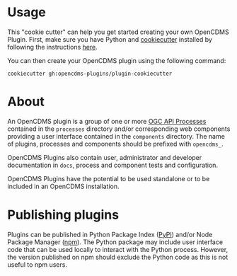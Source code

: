 # Usage

This "cookie cutter" can help you get started creating your own OpenCDMS Plugin. First, make sure you have Python and [cookiecutter](https://cookiecutter.readthedocs.io/en/stable/) installed by following the instructions [here](https://cookiecutter.readthedocs.io/en/stable/installation.html).

You can then create your OpenCDMS plugin using the following command:

```
cookiecutter gh:opencdms-plugins/plugin-cookiecutter
```

# About

An OpenCDMS plugin is a group of one or more [OGC API Processes](https://docs.pygeoapi.io/en/latest/data-publishing/ogcapi-processes.html) contained in the `processes` directory and/or corresponding web components providing a user interface contained in the `components` directory. The name of plugins, processes and components should be prefixed with `opencdms_`.

OpenCDMS Plugins also contain user, administrator and developer documentation in `docs`, process and component tests and configuration. 

OpenCDMS Plugins have the potential to be used standalone or to be included in an OpenCDMS installation.

# Publishing plugins

Plugins can be published in Python Package Index ([PyPI](https://pypi.org/)) and/or Node Package Manager ([npm](https://www.npmjs.com/)). The Python package may include user interface code that can be used locally to interact with the Python process. However, the version published on npm should exclude the Python code as this is not useful to npm users.

